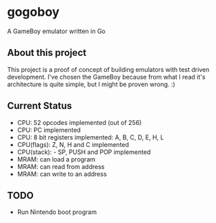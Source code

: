 # gogoboy

A GameBoy emulator written in Go

## About this project

This project is a proof of concept of building emulators with test driven development. I've chosen the GameBoy because from what I read it's architecture is quite simple, but I might be proven wrong. :)

## Current Status

- CPU: 52 opcodes implemented (out of 256)
- CPU: PC implemented
- CPU: 8 bit registers implemented: A, B, C, D, E, H, L
- CPU(flags): Z, N, H and C implemented
- CPU(stack): - SP, PUSH and POP implemented
- MRAM: can load a program
- MRAM: can read from address
- MRAM: can write to an address

## TODO

- Run Nintendo boot program